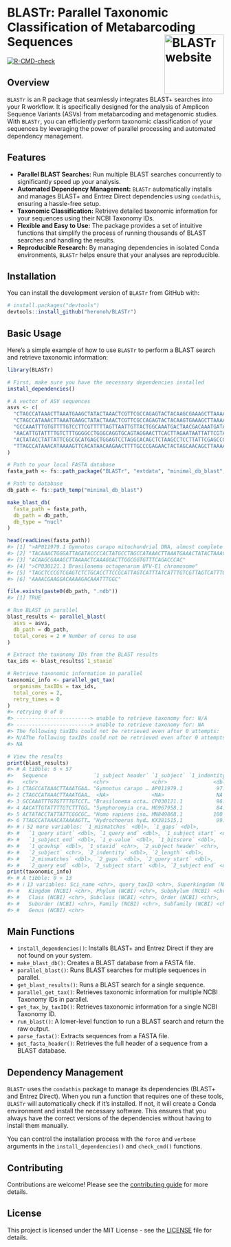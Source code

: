 
<!-- README.md is generated from README.Rmd. Please edit that file -->

# BLASTr: Parallel Taxonomic Classification of Metabarcoding Sequences <a href="https://heronoh.github.io/BLASTr/"><img src="man/figures/logo.png" align="right" height="138" alt="BLASTr website" /></a>

<!-- badges: start -->

[![R-CMD-check](https://github.com/heronoh/BLASTr/actions/workflows/R-CMD-check.yaml/badge.svg)](https://github.com/heronoh/BLASTr/actions/workflows/R-CMD-check.yaml)
<!-- [![CRAN status](https://www.r-pkg.org/badges/version/BLASTr)](https://CRAN.R-project.org/package=BLASTr) -->
<!-- badges: end -->

## Overview

`BLASTr` is an R package that seamlessly integrates BLAST+ searches into
your R workflow. It is specifically designed for the analysis of
Amplicon Sequence Variants (ASVs) from metabarcoding and metagenomic
studies. With `BLASTr`, you can efficiently perform taxonomic
classification of your sequences by leveraging the power of parallel
processing and automated dependency management.

## Features

- **Parallel BLAST Searches:** Run multiple BLAST searches concurrently
  to significantly speed up your analysis.
- **Automated Dependency Management:** `BLASTr` automatically installs
  and manages BLAST+ and Entrez Direct dependencies using `condathis`,
  ensuring a hassle-free setup.
- **Taxonomic Classification:** Retrieve detailed taxonomic information
  for your sequences using their NCBI Taxonomy IDs.
- **Flexible and Easy to Use:** The package provides a set of intuitive
  functions that simplify the process of running thousands of BLAST
  searches and handling the results.
- **Reproducible Research:** By managing dependencies in isolated Conda
  environments, `BLASTr` helps ensure that your analyses are
  reproducible.

## Installation

You can install the development version of `BLASTr` from GitHub with:

``` r
# install.packages("devtools")
devtools::install_github("heronoh/BLASTr")
```

## Basic Usage

Here’s a simple example of how to use `BLASTr` to perform a BLAST search
and retrieve taxonomic information:

``` r
library(BLASTr)

# First, make sure you have the necessary dependencies installed
install_dependencies()

# A vector of ASV sequences
asvs <- c(
  "CTAGCCATAAACTTAAATGAAGCTATACTAAACTCGTTCGCCAGAGTACTACAAGCGAAAGCTTAAAACTCATAGGACTTGGCGGTGTTTCAGACCCAC",
  "CTAGCCATAAACTTAAATGAAGCTATACTAAACTCGTTCGCCAGAGTACTACAAGTGAAAGCTTAAAACTCATAGGACTTGGCGGTGTTTCAGACCCAC",
  "GCCAAATTTGTGTTTTGTCCTTCGTTTTTAGTTAATTGTTACTGGCAAATGACTAACGACAAATGATAAATTACTAATAC",
  "AACATTGTATTTTGTCTTTGGGGCCTGGGCAGGTGCAGTAGGAACTTCACTTAGAATAATTATTCGTACTGAGCTTGGGCATCCAGGAAGACTTATCGGGGATGATCAAATCTATAATGTAATTGTTACAGCACATGCATTTGTGATAATTTTTTTTATAGTAATACCTATTATGATT",
  "ACTATACCTATTATTCGGCGCATGAGCTGGAGTCCTAGGCACAGCTCTAAGCCTCCTTATTCGAGCCGAGCTGGGCCAGCCAGGCAACCTTCTAGGTAACGACCACATCTACAACGTTATCGTCACAGCCCATGCATTTGTAATAATCTTCTTCATAGTAATACCCATCATAATCGGAGGCTTTGGCAACTGACTAGTTCCCCTAATAATCGGTGCCCCCGATATG",
  "TTAGCCATAAACATAAAAGTTCACATAACAAGAACTTTTGCCCGAGAACTACTAGCAACAGCTTAAAACTCAAAGGACTTGGCGGTGCTTTATATCCAC"
)

# Path to your local FASTA database
fasta_path <- fs::path_package("BLASTr", "extdata", "minimal_db_blast", ext = "fasta")

# Path to database
db_path <- fs::path_temp("minimal_db_blast")

make_blast_db(
  fasta_path = fasta_path,
  db_path = db_path,
  db_type = "nucl"
)

head(readLines(fasta_path))
#> [1] ">AP011979.1 Gymnotus carapo mitochondrial DNA, almost complete genome"           
#> [2] "TACAAACTGGGATTAGATACCCCACTATGCCTAGCCATAAACTTAAATGAAACTATACTAAACTCATTCGCCAGAGTACT"
#> [3] "ACAAGCGAAAGCTTAAAACTCAAAGGACTTGGCGGTGTTTCAGACCCAC"                               
#> [4] ">CP030121.1 Brasilonema octagenarum UFV-E1 chromosome"                           
#> [5] "TAGCTCCCGTCGAGTCTCTGCACCTTCCGCATTAGTCATTTATCATTTGTCGTTAGTCATTTGCTAGTAACAATTAACTA"
#> [6] "AAAACGAAGGACAAAAGACAAATTTGGC"

file.exists(paste0(db_path, ".ndb"))
#> [1] TRUE
```

``` r
# Run BLAST in parallel
blast_results <- parallel_blast(
  asvs = asvs,
  db_path = db_path,
  total_cores = 2 # Number of cores to use
)

# Extract the taxonomy IDs from the BLAST results
tax_ids <- blast_results$`1_staxid`

# Retrieve taxonomic information in parallel
taxonomic_info <- parallel_get_tax(
  organisms_taxIDs = tax_ids,
  total_cores = 2,
  retry_times = 0
)
#> retrying 0 of 0
#> ------------------------> unable to retrieve taxonomy for: N/A   
#> ------------------------> unable to retrieve taxonomy for: NA    
#> The following taxIDs could not be retrieved even after 0 attempts:
#> N/AThe following taxIDs could not be retrieved even after 0 attempts:
#> NA
```

``` r
# View the results
print(blast_results)
#> # A tibble: 6 × 57
#>   Sequence               `1_subject header` `1_subject` `1_indentity` `1_length`
#>   <chr>                  <chr>              <chr>               <dbl>      <dbl>
#> 1 CTAGCCATAAACTTAAATGAA… "Gymnotus carapo … AP011979.1           97.0         99
#> 2 CTAGCCATAAACTTAAATGAA…  <NA>              <NA>                 NA           NA
#> 3 GCCAAATTTGTGTTTTGTCCT… "Brasilonema octa… CP030121.1           96.2         78
#> 4 AACATTGTATTTTGTCTTTGG… "Symphoromyia cra… MG967958.1           84.9        179
#> 5 ACTATACCTATTATTCGGCGC… "Homo sapiens iso… MN849868.1          100          226
#> 6 TTAGCCATAAACATAAAAGTT… "Hydrochoerus hyd… KX381515.1           99.0         99
#> # ℹ 52 more variables: `1_mismatches` <dbl>, `1_gaps` <dbl>,
#> #   `1_query start` <dbl>, `1_query end` <dbl>, `1_subject start` <dbl>,
#> #   `1_subject end` <dbl>, `1_e-value` <dbl>, `1_bitscore` <dbl>,
#> #   `1_qcovhsp` <dbl>, `1_staxid` <chr>, `2_subject header` <chr>,
#> #   `2_subject` <chr>, `2_indentity` <dbl>, `2_length` <dbl>,
#> #   `2_mismatches` <dbl>, `2_gaps` <dbl>, `2_query start` <dbl>,
#> #   `2_query end` <dbl>, `2_subject start` <dbl>, `2_subject end` <dbl>, …
print(taxonomic_info)
#> # A tibble: 0 × 13
#> # ℹ 13 variables: Sci_name <chr>, query_taxID <chr>, Superkingdom (NCBI) <chr>,
#> #   Kingdom (NCBI) <chr>, Phylum (NCBI) <chr>, Subphylum (NCBI) <chr>,
#> #   Class (NCBI) <chr>, Subclass (NCBI) <chr>, Order (NCBI) <chr>,
#> #   Suborder (NCBI) <chr>, Family (NCBI) <chr>, Subfamily (NCBI) <chr>,
#> #   Genus (NCBI) <chr>
```

## Main Functions

- `install_dependencies()`: Installs BLAST+ and Entrez Direct if they
  are not found on your system.
- `make_blast_db()`: Creates a BLAST database from a FASTA file.
- `parallel_blast()`: Runs BLAST searches for multiple sequences in
  parallel.
- `get_blast_results()`: Runs a BLAST search for a single sequence.
- `parallel_get_tax()`: Retrieves taxonomic information for multiple
  NCBI Taxonomy IDs in parallel.
- `get_tax_by_taxID()`: Retrieves taxonomic information for a single
  NCBI Taxonomy ID.
- `run_blast()`: A lower-level function to run a BLAST search and return
  the raw output.
- `parse_fasta()`: Extracts sequences from a FASTA file.
- `get_fasta_header()`: Retrieves the full header of a sequence from a
  BLAST database.

## Dependency Management

`BLASTr` uses the `condathis` package to manage its dependencies (BLAST+
and Entrez Direct). When you run a function that requires one of these
tools, `BLASTr` will automatically check if it’s installed. If not, it
will create a Conda environment and install the necessary software. This
ensures that you always have the correct versions of the dependencies
without having to install them manually.

You can control the installation process with the `force` and `verbose`
arguments in the `install_dependencies()` and `check_cmd()` functions.

## Contributing

Contributions are welcome! Please see the [contributing
guide](.github/CONTRIBUTING.md) for more details.

## License

This project is licensed under the MIT License - see the
[LICENSE](LICENSE) file for details.
